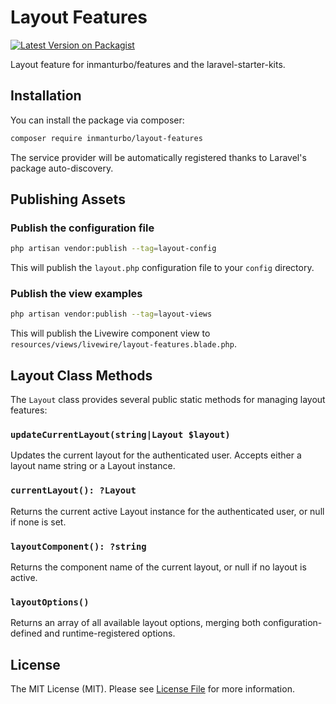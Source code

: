 # Layout Features

[![Latest Version on Packagist](https://img.shields.io/packagist/v/inmanturbo/layout-features.svg?style=flat-square)](https://packagist.org/packages/inmanturbo/layout-features)

Layout feature for inmanturbo/features and the laravel-starter-kits.

## Installation

You can install the package via composer:

```bash
composer require inmanturbo/layout-features
```

The service provider will be automatically registered thanks to Laravel's package auto-discovery.

## Publishing Assets

### Publish the configuration file

```bash
php artisan vendor:publish --tag=layout-config
```

This will publish the `layout.php` configuration file to your `config` directory.

### Publish the view examples

```bash
php artisan vendor:publish --tag=layout-views
```

This will publish the Livewire component view to `resources/views/livewire/layout-features.blade.php`.

## Layout Class Methods

The `Layout` class provides several public static methods for managing layout features:

### `updateCurrentLayout(string|Layout $layout)`
Updates the current layout for the authenticated user. Accepts either a layout name string or a Layout instance.

### `currentLayout(): ?Layout`
Returns the current active Layout instance for the authenticated user, or null if none is set.

### `layoutComponent(): ?string`
Returns the component name of the current layout, or null if no layout is active.

### `layoutOptions()`
Returns an array of all available layout options, merging both configuration-defined and runtime-registered options.

## License

The MIT License (MIT). Please see [License File](LICENSE) for more information.